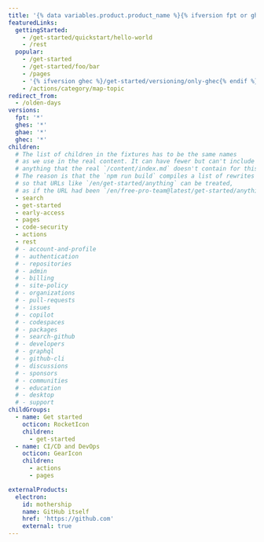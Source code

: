 ```yaml
---
title: '{% data variables.product.product_name %}{% ifversion fpt or ghec%}.com{% endif %} Fixture Documentation'
featuredLinks:
  gettingStarted:
    - /get-started/quickstart/hello-world
    - /rest
  popular:
    - /get-started
    - /get-started/foo/bar
    - /pages
    - '{% ifversion ghec %}/get-started/versioning/only-ghec{% endif %}'
    - /actions/category/map-topic
redirect_from:
  - /olden-days
versions:
  fpt: '*'
  ghes: '*'
  ghae: '*'
  ghec: '*'
children:
  # The list of children in the fixtures has to be the same names
  # as we use in the real content. It can have fewer but can't include
  # anything that the real `/content/index.md` doesn't contain for this.
  # The reason is that the `npm run build` compiles a list of rewrites
  # so that URLs like `/en/get-started/anything` can be treated,
  # as if the URL had been `/en/free-pro-team@latest/get-started/anything`.
  - search
  - get-started
  - early-access
  - pages
  - code-security
  - actions
  - rest
  # - account-and-profile
  # - authentication
  # - repositories
  # - admin
  # - billing
  # - site-policy
  # - organizations
  # - pull-requests
  # - issues
  # - copilot
  # - codespaces
  # - packages
  # - search-github
  # - developers
  # - graphql
  # - github-cli
  # - discussions
  # - sponsors
  # - communities
  # - education
  # - desktop
  # - support
childGroups:
  - name: Get started
    octicon: RocketIcon
    children:
      - get-started
  - name: CI/CD and DevOps
    octicon: GearIcon
    children:
      - actions
      - pages

externalProducts:
  electron:
    id: mothership
    name: GitHub itself
    href: 'https://github.com'
    external: true
---
```

